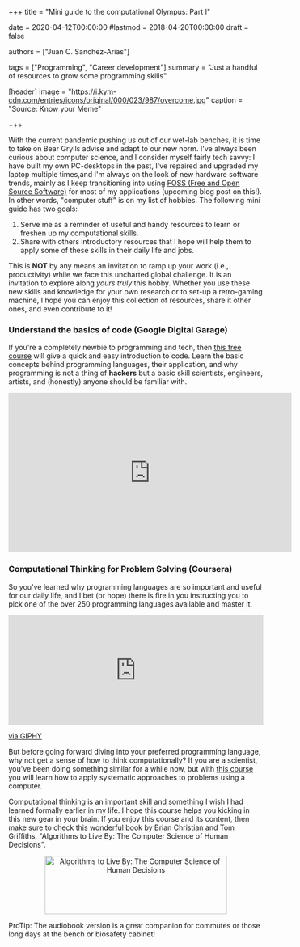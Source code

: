 +++
title = "Mini guide to the computational Olympus: Part I"

date = 2020-04-12T00:00:00
#lastmod = 2018-04-20T00:00:00
draft = false

authors = ["Juan C. Sanchez-Arias"]

tags = ["Programming", "Career development"]
summary = "Just a handful of resources to grow some programming skills"

[header]
image = "https://i.kym-cdn.com/entries/icons/original/000/023/987/overcome.jpg"
caption = "Source: Know your Meme"

+++

With the current pandemic pushing us out of our wet-lab benches, it is time to take on Bear Grylls advise and adapt to our new norm. I've always been curious about computer science, and I consider myself fairly tech savvy: I have built my own PC-desktops in the past, I've repaired and upgraded my laptop multiple times,and I'm always on the look of new hardware software trends, mainly as I keep transitioning into using [FOSS (Free and Open Source Software)](https://en.wikipedia.org/wiki/Free_and_open-source_software) for most of my applications (upcoming blog post on this!). In other words, "computer stuff" is on my list of hobbies. The following mini guide has two goals:

1. Serve me as a reminder of useful and handy resources to learn or freshen up my computational skills.
2. Share with others introductory resources that I hope will help them to apply some of these skills in their daily life and jobs.

This is **NOT** by any means an invitation to ramp up your work (i.e.,  productivity) while we face this uncharted global challenge. It is an invitation to explore along *yours truly* this hobby. Whether you use these new skills and knowledge for your own research or to set-up a retro-gaming machine, I hope you can enjoy this collection of resources, share it other ones, and even contribute to it!

### Understand the basics of code (Google Digital Garage)

If you're a completely newbie to programming and tech, then [this free course](https://learndigital.withgoogle.com/digitalgarage/course/basics-code) will give a quick and easy introduction to code. Learn the basic concepts behind programming languages, their application, and why programming is not a thing of **hackers** but a basic skill scientists, engineers, artists, and (honestly) anyone should be familiar with.

<p align="center">
<iframe width="560" height="315" src="https://www.youtube.com/embed/h_iEN7HR-Ys" frameborder="0" allow="accelerometer; autoplay; encrypted-media; gyroscope; picture-in-picture" allowfullscreen></iframe>
</p>

### Computational Thinking for Problem Solving (Coursera)

So you've learned why programming languages are so important and useful for our daily life, and I bet (or hope) there is fire in you instructing you to pick one of the over 250 programming languages available and master it. 

<div style="width:100%;height:0;padding-bottom:43%;position:relative;"><iframe src="https://giphy.com/embed/3ohuAxV0DfcLTxVh6w" width="100%" height="100%" style="position:absolute" frameBorder="0" class="giphy-embed" allowFullScreen></iframe></div><p><a href="https://giphy.com/gifs/starwars-star-wars-episode-2-3ohuAxV0DfcLTxVh6w">via GIPHY</a></p>

But before going forward diving into your preferred programming language, why not get a sense of how to think computationally? If you are a scientist, you've been doing something similar for a while now, but with [this course](https://www.coursera.org/learn/computational-thinking-problem-solving#syllabus) you will learn how to apply systematic approaches to problems using a computer.

Computational thinking is an important skill and something I wish I had learned formally earlier in my life. I hope this course helps you kicking in this new gear in your brain. If you enjoy this course and its content, then make sure to check [this wonderful book](https://algorithmstoliveby.com/) by Brian Christian and Tom Griffiths, "Algorithms to Live By: The Computer Science of Human Decisions".

<p align="center">
<img src="https://algorithmstoliveby.com/images/algorithms-to-live-by-brain.jpg" alt="Algorithms to Live By: The Computer Science of Human Decisions" width="360" height="115">
</p>

ProTip: The audiobook version is a great companion for commutes or those long days at the bench or biosafety cabinet!